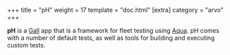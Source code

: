 +++
title = "pH"
weight = 17
template = "doc.html"
[extra]
category = "arvo"
+++

**pH** is a [Gall](../gall) app that is a framework for fleet testing using [Aqua](../aqua). pH comes with a number of default tests, as well as tools for building and executing custom tests.
